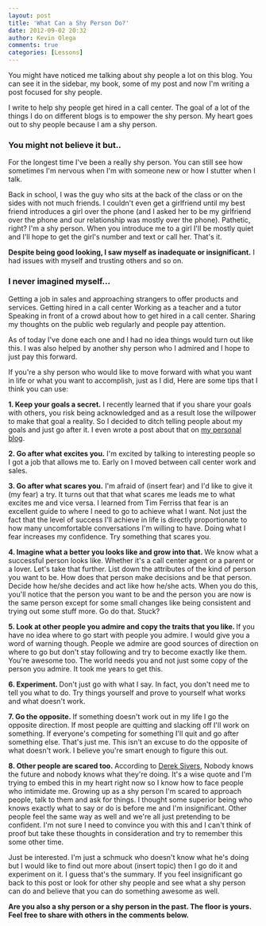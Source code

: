 ```yaml
---
layout: post
title: 'What Can a Shy Person Do?'
date: 2012-09-02 20:32
author: Kevin Olega
comments: true
categories: [Lessons]
---
```

You might have noticed me talking about shy people a lot on this blog. You can see it in the sidebar, my book, some of my post and now I'm writing a post focused for shy people.

I write to help shy people get hired in a call center. The goal of a lot of the things I do on different blogs is to empower the shy person. My heart goes out to shy people because I am a shy person.

<h3>You might not believe it but..</h3>

For the longest time I've been a really shy person. You can still see how sometimes I'm nervous when I'm with someone new or how I stutter when I talk.

Back in school, I was the guy who sits at the back of the class or on the sides with not much friends. I couldn't even get a girlfriend until my best friend introduces a girl over the phone (and I asked her to be my girlfriend over the phone and our relationship was mostly over the phone). Pathetic, right? I'm a shy person. When you introduce me to a girl I'll be mostly quiet and I'll hope to get the girl's number and text or call her. That's it.

<strong>Despite being good looking, I saw myself as inadequate or insignificant.</strong> I had issues with myself and trusting others and so on.

<h3>I never imagined myself...</h3>

Getting a job in sales and approaching strangers to offer products and services.
Getting hired in a call center
Working as a teacher and a tutor
Speaking in front of a crowd about how to get hired in a call center.
Sharing my thoughts on the public web regularly and people pay attention.

As of today I've done each one and I had no idea things would turn out like this. I was also helped by another shy person who I admired and I hope to just pay this forward.

If you're a shy person who would like to move forward with what you want in life or what you want to accomplish, just as I did, Here are some tips that I think you can use:

<strong>1. Keep your goals a secret.</strong> I recently learned that if you share your goals with others, you risk being acknowledged and as a result lose the willpower to make that goal a reality. So I decided to ditch telling people about my goals and just go after it. I even wrote a post about that on <a href="http://kevinolega.com/why-keep-goals-secret/">my personal blog</a>.

<strong>2. Go after what excites you.</strong> I'm excited by talking to interesting people so I got a job that allows me to. Early on I moved between call center work and sales.

<strong>3. Go after what scares you.</strong> I'm afraid of (insert fear) and I'd like to give it (my fear) a try. It turns out that that what scares me leads me to what excites me and vice versa. I learned from Tim Ferriss that fear is an excellent guide to where I need to go to achieve what I want. Not just the fact that the level of success I'll achieve in life is directly proportionate to how many uncomfortable conversations I'm willing to have. Doing what I fear increases my confidence. Try something that scares you.

<strong>4. Imagine what a better you looks like and grow into that. </strong>We know what a successful person looks like. Whether it's a call center agent or a parent or a lover. Let's take that further. List down the attributes of the kind of person you want to be. How does that person make decisions and be that person. Decide how he/she decides and act like how he/she acts. When you do this, you'll notice that the person you want to be and the person you are now is the same person except for some small changes like being consistent and trying out some stuff more. Go do that. Stuck?

<strong>5. Look at other people you admire and copy the traits that you like. </strong>If you have no idea where to go start with people you admire. I would give you a word of warning though. People we admire are good sources of direction on where to go but don't stay following and try to become exactly like them. You're awesome too. The world needs you and not just some copy of the person you admire. It took me years to get this.

<strong> 6. Experiment. </strong>Don't just go with what I say. In fact, you don't need me to tell you what to do. Try things yourself and prove to yourself what works and what doesn't work.

<strong>7. Go the opposite. </strong>If something doesn't work out in my life I go the opposite direction. If most people are quitting and slacking off I'll work on something. If everyone's competing for something I'll quit and go after something else. That's just me. This isn't an excuse to do the opposite of what doesn't work. I believe you're smart enough to figure this out.

<strong>8. Other people are scared too. </strong>According to <a href="http://sivers.org">Derek Sivers</a>, Nobody knows the future and nobody knows what they're doing. It's a wise quote and I'm trying to embed this in my heart right now so I know how to face people who intimidate me. Growing up as a shy person I'm scared to approach people, talk to them and ask for things. I thought some superior being who knows exactly what to say or do is before me and I'm insignificant. Other people feel the same way as well and we're all just pretending to be confident. I'm not sure I need to convince you with this and I can't think of proof but take these thoughts in consideration and try to remember this some other time.

Just be interested. I'm just a schmuck who doesn't know what he's doing but I would like to find out more about (insert topic) then I go do it and experiment on it. I guess that's the summary. If you feel insignificant go back to this post or look for other shy people and see what a shy person can do and believe that you can do something awesome as well.

<strong>Are you also a shy person or a shy person in the past. The floor is yours. Feel free to share with others in the comments below.</strong>
